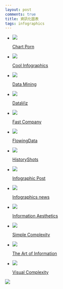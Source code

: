 ```yaml
---
layout: post
comments: true
title: 資訊化圖表
tags: infographics
---
```


* ![](https://lh5.googleusercontent.com/proxy/lB4igtO-Zc-XYy-gf7FuYQaWqSTuvjdq3SEDIXDZd9byDU_xTVjd2DT4NLaDiUZHcGQbfA=s0-d)

    [Chart Porn](http://chartporn.org/)

* ![](https://lh4.googleusercontent.com/proxy/oHV7WshAG-ajmV3E7AFAk57IlnHbDVQu9wWcQzCYnJlZOOi7O0bHlc9Op1FGGsVLe5MvSKYgrP4sd5S-wVr4=s0-d)

    [Cool Infographics](http://www.coolinfographics.com/blog/)

* ![](https://lh3.googleusercontent.com/proxy/zaxamCqPCnFF10q9F8fBtCPCbzCCkjy83t8t9XLWZh_R0wxeA5t12J7ZGq3Cb1iW4K4JxTgliJX3JR6Ppg=s0-d)

    [Data Mining](http://datamining.typepad.com/data_mining/)

* ![](https://lh5.googleusercontent.com/proxy/W4A0wXQ2nbsZUlFaOMyN7pnNzPjfs0mq3AsxMv3jc0jJIGP1llSHzS1mQXmqyk3JB47iTZhvmufp=s0-d)

    [DataViz](http://dataviz.tumblr.com/)

* ![](https://lh5.googleusercontent.com/proxy/kTriqhKWd1y6ixnr6u_yP0pDm7aPqDX1G16z15wYA0qzuONc8ejl2guUGCwdUJsrV72LhZcTaHqV_q8=s0-d)

    [Fast Company](https://www.fastcompany.com/)

* ![](https://lh3.googleusercontent.com/proxy/Y5GKMywiEJAX29bLDKd56g7SzplGYMVy9-kO4yTyuKYVnmA3MOUd-hu9qKRTNXJwNiVIyzuT=s0-d)

    [FlowingData](http://flowingdata.com/)

* ![](https://lh5.googleusercontent.com/proxy/HvTps_xMXPZ9GDuf-XbouwBLqO34rsejEZSrsjRkveyQn4Zd7dd4weV_7LkiOwAogUItw9pHUuBxGdc=s0-d)

    [HistoryShots](http://www.historyshots.com/index.cfm)

* ![](https://lh5.googleusercontent.com/proxy/vfMtlT9NpGLNSUlRH1sphrJMzj6LvhSuChEnXDK5v-p1EXauYw5iID_ENMzpX73rA9_OCbVsnuma6cD9bYs=s0-d)

    [Infographic Post](http://www.infographicpost.com/)

* ![](https://lh5.googleusercontent.com/proxy/hPXI-pYg79f063EUtGxxPw0ipiVzz1Wv6jVnPUTHkQZx2gcClZLe09N_lZeMhm2Yw1ZJoxoqD9-xV6qtymlKNVRq9ls=s0-d)

    [Infographics news](http://infographicsnews.blogspot.com/)

* ![](https://lh5.googleusercontent.com/proxy/7H48xIp8KOWSz6cwtWKxen3jBTH6N8yRhnjaHdtB-ZyIajYe-qYS5r3Wzjcr2a5PKSFOhjc5ew=s0-d)

    [Information Aesthetics](http://infosthetics.com/)

* ![](https://lh3.googleusercontent.com/proxy/5oUh8rEVnIz2UwEqyus2UjT9ah7YVc0Tb02d-HEKy2OzsU1eUj_tc9lnmxf6jXVl1WlqwcsTE58ptWo=s0-d)

    [Simple Complexity](http://simplecomplexity.net/)

* ![](https://lh3.googleusercontent.com/proxy/x58AOiVx40O-KueRuNOHjrQ3M4OKHJ91Y6yHB7ZqjkCiKKz3jmo6VUCljunt_DdHvyKFQSeNujA=s0-d)

    [The Art of Information](http://www.wallstats.com/blog)

* ![](https://lh4.googleusercontent.com/proxy/So4R6pguqzXJ80ppywD9rP5tn2bL0ItKfQqnbS58hVt6hSI7VoFdJOisg_jR-Q0lNeljyqyjfkghHl5dPGxE=s0-d)

    [Visual Complexity](http://www.visualcomplexity.com/vc/)

[![](https://resources.blogblog.com/img/icon18_wrench_allbkg.png)](http://www.blogger.com/rearrange?blogID=6518847105031617001&widgetType=BlogList&widgetId=BlogList11&action=editWidget&sectionId=sidebar-right-1 "編輯")

